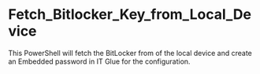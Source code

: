 # Fetch_Bitlocker_Key_from_Local_Device
This PowerShell will fetch the BitLocker from of the local device and create an Embedded password in IT Glue for the configuration.
